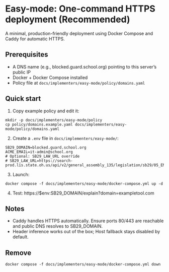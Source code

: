 # Easy-mode: One-command HTTPS deployment (Recommended)

A minimal, production-friendly deployment using Docker Compose and Caddy for automatic HTTPS.

## Prerequisites
- A DNS name (e.g., blocked.guard.school.org) pointing to this server’s public IP
- Docker + Docker Compose installed
- Policy file at `docs/implementers/easy-mode/policy/domains.yaml`

## Quick start
1) Copy example policy and edit it:
```
mkdir -p docs/implementers/easy-mode/policy
cp policy/domains.example.yaml docs/implementers/easy-mode/policy/domains.yaml
```
2) Create a `.env` file in `docs/implementers/easy-mode/`:
```
SB29_DOMAIN=blocked.guard.school.org
ACME_EMAIL=it-admin@school.org
# Optional: SB29_LAW_URL override
# SB29_LAW_URL=https://search-prod.lis.state.oh.us/api/v2/general_assembly_135/legislation/sb29/05_EN/pdf/
```
3) Launch:
```
docker compose -f docs/implementers/easy-mode/docker-compose.yml up -d
```
4) Test: https://$env:SB29_DOMAIN/explain?domain=exampletool.com

## Notes
- Caddy handles HTTPS automatically. Ensure ports 80/443 are reachable and public DNS resolves to SB29_DOMAIN.
- Header inference works out of the box; Host fallback stays disabled by default.

## Remove
```
docker compose -f docs/implementers/easy-mode/docker-compose.yml down
```
